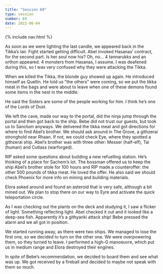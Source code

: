 ```yaml
---
title: "Session 69"
type: session
number: 69
date: 2022-06-04
---
```


{% include nav.html %}

As soon as we were lighting the last candle, we appeared back in the Tikka’s lair.
Fight started getting difficult. Abel invoked Hasanas’ contract, for the second part. Is her soul now his? Oh, no… 4 tannarukks and an orthon appeared. 4 monsters from Hasanas, I assume. I was deafened during this, so I was very confused why they were attacking the Tikka.

When we killed the Tikka, the blonde guy showed up again. He introduced himself as Quellin. He told us "the others" were coming, so we put the tikka meat in the bags and were about to leave when one of these demons found some items in the nest in the middle.

He said the Sisters are some of the people working for him. I think he’s one of the Lords of Dust.

We left the cave, made our way to the portal, did the ninja jump through the portal and then got back to the ship. Bebe did not trust our guests, but took us to Sanctum anyways. We delivered the tikka meat and got directions for where to find Abel’s brother. We should ask around in The Grove, a githzerai stronghold near Rhaan. If not, we could check Eye, where they spotted a githzerai ship. Abel’s brother was with three other: Messer (half-elf), Tai (human) and Cutlass (warforged).

RIP asked some questions about building a new refuelling station. He’s thinking of a place for Sachem’s lot. The bossman offered us to keep the ship Abel’s brother stole for 100 hours and RIP made a counteroffer: the other 500 pounds of tikka meat. He loved the offer. He also said we should check Phoenix for more info on mining and building materials.

Elora asked around and found an asteroid that is very safe, although a bit mined out. We plan to stop there on our way to Eyre and activate the quick teleportation circle.

As I was checking out the plants on the deck and studying it, I saw a flicker of light. Something reflecting light. Abel checked it out and it looked like a deep-sea fish. Apparently it’s a githyanki attack ship! Bebe pressed the alarm and we all got in position.

We started running away, as there were two ships. We managed to lose the first one, so we decided to turn on the other one. We were overpowering them, so they turned to leave. I performed a high-G manoeuvre, which put us in medium range and Elora destroyed their engines.

In spite of Bebe’s recommendation, we decided to board them and see what was up. We got received by a fireball and decided to maybe not speak with them so much.